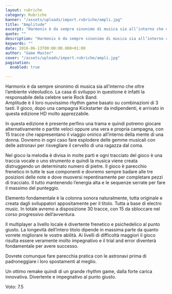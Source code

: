 ```yaml
---
layout: rubriche
category: Rubriche
banner: "/assets/uploads/import.rubriche/ampli.jpg"
title: "Amplitude"
excerpt: "Harmonix è da sempre sinonimo di musica sia all’interno che oltre l’ambiente videoludico. La casa di sviluppo in questione è infatti la responsabile della celebre serie Rock Band. Amplitude è il loro nuovissimo rhythm game basato su combinazioni di 3 tasti. Il gioco, dopo una campagna Kickstarter da indipendenti, è arrivato in questa edizione HD [&hellip"
quote: ""
description: "Harmonix è da sempre sinonimo di musica sia all’interno che oltre l’ambiente videoludico. La casa di sviluppo in questione è infatti la responsabile della celebre serie Rock Band. Amplitude è il loro nuovissimo rhythm game basato su combinazioni di 3 tasti. Il gioco, dopo una campagna Kickstarter da indipendenti, è arrivato in questa edizione HD [&hellip"
keywords: ""
date: 2016-06-13T00:00:00.000+01:00
author: "Game Master"
cover: "/assets/uploads/import.rubriche/ampli.jpg"
pagination:
  enabled: true

---
```


Harmonix è da sempre sinonimo di musica sia all’interno che oltre l’ambiente videoludico. La casa di sviluppo in questione è infatti la responsabile della celebre serie Rock Band.  
Amplitude è il loro nuovissimo rhythm game basato su combinazioni di 3 tasti. Il gioco, dopo una campagna Kickstarter da indipendenti, è arrivato in questa edizione HD molto apprezzabile.

In questa edizione è presente perfino una trama e quindi potremo giocare alternativamente o partite veloci oppure una vera e propria campagna, con 15 tracce che rappresentano il viaggio onirico all’ìnterno della mente di una donna. Dovremo in ogni caso fare esplodere delle gemme musicali con delle astronavi per risvegliare il cervello di una ragazza dal coma.

Nel gioco la melodia è divisa in molte parti e ogni tracciato del gioco è una traccia vocale o uno strumento e quindi la musica viene creata distruggendo un determinato numero di pietre. Il gioco è parecchio frenetico in tutte le sue componenti e dovremo sempre badare alle tre posizioni delle note e dove muoversi repentinamente per completare pezzi di tracciato. Il tutto mantenendo l’energia alta e le sequenze serrate per fare il massimo del punteggio.

Elemento fondamentale è la colonna sonora naturalmente, tutta originale e creata dagli sviluppatori appositamente per il titolo. Tutta a base di electro music. In totale avremo a disposizione 30 tracce, con 15 da sbloccare nel corso progressivo dell’avventura.

Il multiplayer a livello locale è divertente frenetico e psichedelico al punto giusto. La longevità dell’intero titolo dipende in massima parte da quanto vorrete migliorare le vostre abilità. Ai livelli di difficoltà maggiori il gioco risulta essere veramente molto impegnativo e il trial and error diventerà fondamentale per avere successo.

Dovrete comunque fare parecchia pratica con le astronavi prima di padroneggiare i loro spostamenti al meglio.

Un ottimo remake quindi di un grande rhythm game, dalla forte carica innovativa. Divertente e impegnativo al punto giusto.

Voto: 7.5